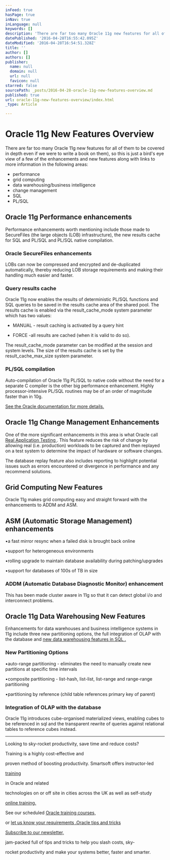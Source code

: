 ```yaml
---
inFeed: true
hasPage: true
inNav: true
inLanguage: null
keywords: []
description: 'There are far too many Oracle 11g new features for all of them to be covered in depth even if we were to write a book on them), so this is just a bird’s eye view of a few of the enhancements and new features along with links to more information in the following areas: '
datePublished: '2016-04-28T16:55:42.095Z'
dateModified: '2016-04-28T16:54:51.328Z'
title: ''
author: []
authors: []
publisher:
  name: null
  domain: null
  url: null
  favicon: null
starred: false
sourcePath: _posts/2016-04-28-oracle-11g-new-features-overview.md
published: true
url: oracle-11g-new-features-overview/index.html
_type: Article

---
```

# Oracle 11g New Features Overview

There are far too many Oracle 11g new features for all of them to be covered in depth even if we were to write a book on them), so this is just a bird's eye view of a few of the enhancements and new features along with links to more information in the following areas: 

* performance
* grid computing
* data warehousing/business intelligence
* change management
* SQL
* PL/SQL 

## Oracle 11g Performance enhancements

Performance enhancements worth mentioning include those made to SecureFiles (the large objects (LOB) infrastructure), the new results cache for SQL and PL/SQL and PL/SQL native compilation. 

### Oracle SecureFiles enhancements

LOBs can now be compressed and encrypted and de-duplicated automatically, thereby reducing LOB storage requirements and making their handling much easier and faster. 

### Query results cache

Oracle 11g now enables the results of deterministic PL/SQL functions and SQL queries to be saved in the results cache area of the shared pool. The results cache is enabled via the result\_cache\_mode system parameter which has two values: 

* MANUAL - result caching is activated by a query hint 

* FORCE -all results are cached (when it is valid to do so). 

The result\_cache\_mode parameter can be modified at the session and system levels. The size of the results cache is set by the result\_cache\_max\_size system parameter. 

### PL/SQL compilation

Auto-compilation of Oracle 11g PL/SQL to native code without the need for a separate C compiler is the other big performance enhancement. Highly processor-intensive PL/SQL routines may be of an order of magnitude faster than in 10g. 

[See the Oracle documentation for more details. ][0]

## Oracle 11g Change Management Enhancements

One of the more significant enhancements in this area is what Oracle call [Real Application Testing ][1]. This feature reduces the risk of change by allowing real (i.e. production) workloads to be captured and then replayed on a test system to determine the impact of hardware or software changes.

The database replay feature also includes reporting to highlight potential issues such as errors encountered or divergence in performance and any recommend solutions. 

## Grid Computing New Features

Oracle 11g makes grid computing easy and straight forward with the enhancements to ADDM and ASM.

## ASM (Automatic Storage Management) enhancements

•a fast mirror resync when a failed disk is brought back online

•support for heterogeneous environments

•rolling upgrade to maintain database availability during patching/upgrades

•support for databases of 100s of TB in size

### ADDM (Automatic Database Diagnostic Monitor) enhancement

This has been made cluster aware in 11g so that it can detect global i/o and interconnect problems.

## Oracle 11g Data Warehousing New Features

Enhancements for data warehouses and business intelligence systems in 11g include three new partitioning options, the full integration of OLAP with the database and [new data warehousing features in SQL .][2]

### New Partitioning Options

•auto-range partitioning - eliminates the need to manually create new partitions at specific time intervals 

•composite partitioning - list-hash, list-list, list-range and range-range partitioning 

•partitioning by reference (child table references primary key of parent) 

### Integration of OLAP with the database

Oracle 11g introduces cube-organised materialized views, enabling cubes to be referenced in sql and the transparent rewrite of queries against relational tables to reference cubes instead. 

---------------------------------------

Looking to sky-rocket productivity, save time and reduce costs?

Training is a highly cost-effective and 

proven method of boosting productivity. Smartsoft offers instructor-led 

[training][3]

in Oracle and related 

technologies on or off site in cities across the UK as well as self-study 

[online training.][4]

See our scheduled [Oracle training courses,][5]

or [let us know your requirements .Oracle tips and tricks ][6]

[Subscribe to our newsletter, ][7]

jam-packed full of tips and tricks to help you slash costs, sky-

rocket productivity and make your systems better, faster and smarter.

[0]: http://docs.oracle.com/cd/B28359_01/appdev.111/b28370/tuning.htm#BABIBCBE
[1]: http://www.oracle.com/technetwork/oem/grid-control/overview/owp-real-application-testing-11g-1-129463.pdf
[2]: http://www.smart-soft.co.uk/Oracle/oracle-11g-sql-new-features-for-data-warehouses.htm
[3]: http://www.smart-soft.co.uk/oracle-and-unix-training.htm
[4]: http://www.smart-soft.co.uk/on-line-training.htm
[5]: http://www.smart-soft.co.uk/training/indexOracle.htm
[6]: http://www.smart-soft.co.uk/contactus.htm
[7]: http://eepurl.com/LXp-H